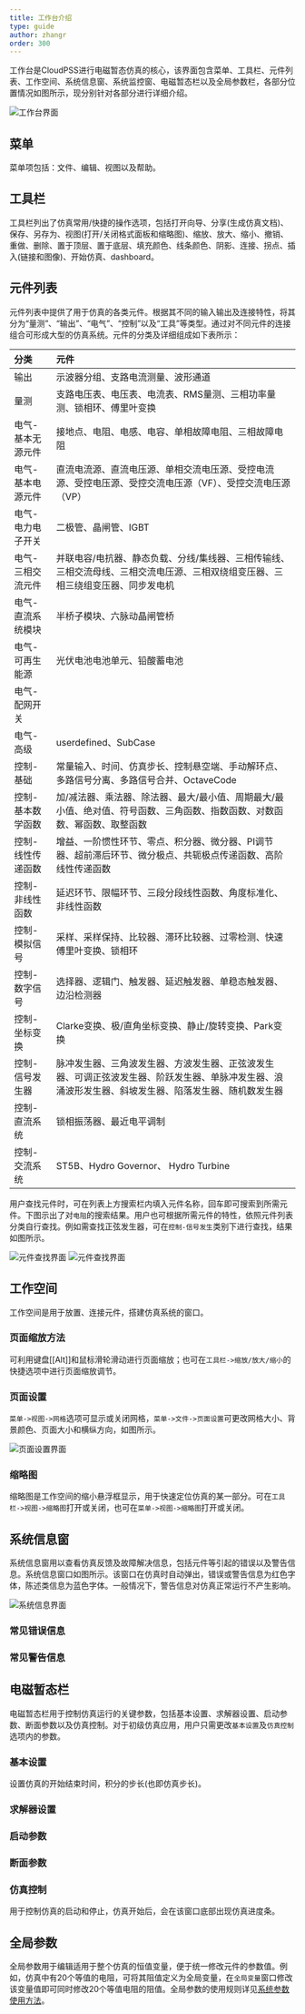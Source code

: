 ```yaml
---
title: 工作台介绍
type: guide
author: zhangr
order: 300
---
```


工作台是CloudPSS进行电磁暂态仿真的核心，该界面包含菜单、工具栏、元件列表、工作空间、系统信息窗、系统监控窗、电磁暂态栏以及全局参数栏，各部分位置情况如图所示，现分别针对各部分进行详细介绍。 

![工作台界面](User2/G1.png "工作台界面")

## 菜单

菜单项包括：文件、编辑、视图以及帮助。

## 工具栏

工具栏列出了仿真常用/快捷的操作选项，包括打开向导、分享(生成仿真文档)、保存、另存为、视图(打开/关闭格式面板和缩略图)、缩放、放大、缩小、撤销、重做、删除、置于顶层、置于底层、填充颜色、线条颜色、阴影、连接、拐点、插入(链接和图像)、开始仿真、dashboard。


## 元件列表

元件列表中提供了用于仿真的各类元件。根据其不同的输入输出及连接特性，将其分为“量测”、“输出”、“电气”、“控制”以及“工具”等类型。通过对不同元件的连接组合可形成大型的仿真系统。元件的分类及详细组成如下表所示：

| 分类 | 元件 |
| :--- | :---  |
| 输出 | 示波器分组、支路电流测量、波形通道|
| 量测 | 支路电压表、电压表、电流表、RMS量测、三相功率量测、锁相环、傅里叶变换|
| 电气-基本无源元件 | 接地点、电阻、电感、电容、单相故障电阻、三相故障电阻|
| 电气-基本电源元件 | 直流电流源、直流电压源、单相交流电压源、受控电流源、受控电压源、受控交流电压源（VF）、受控交流电压源（VP） |
| 电气-电力电子开关 | 二极管、晶闸管、IGBT |
| 电气-三相交流元件 | 并联电容/电抗器、静态负载、分线/集线器、三相传输线、三相交流母线、三相交流电压源、三相双绕组变压器、三相三绕组变压器、同步发电机 |
| 电气-直流系统模块 | 半桥子模块、六脉动晶闸管桥 |
| 电气-可再生能源 | 光伏电池电池单元、铅酸蓄电池 |
| 电气-配网开关 | |
| 电气-高级 | userdefined、SubCase |
| 控制-基础 | 常量输入、时间、仿真步长、控制悬空端、手动解环点、多路信号分离、多路信号合并、OctaveCode |
| 控制-基本数学函数 | 加/减法器、乘法器、除法器、最大/最小值、周期最大/最小值、绝对值、符号函数、三角函数、指数函数、对数函数、幂函数、取整函数 |
| 控制-线性传递函数 | 增益、一阶惯性环节、零点、积分器、微分器、PI调节器、超前滞后环节、微分极点、共轭极点传递函数、高阶线性传递函数 |
| 控制-非线性函数 | 延迟环节、限幅环节、三段分段线性函数、角度标准化、非线性函数 |
| 控制-模拟信号 | 采样、采样保持、比较器、滞环比较器、过零检测、快速傅里叶变换、锁相环 |
| 控制-数字信号 | 选择器、逻辑门、触发器、延迟触发器、单稳态触发器、边沿检测器 |
| 控制-坐标变换 | Clarke变换、极/直角坐标变换、静止/旋转变换、Park变换 |
| 控制-信号发生器 | 脉冲发生器、三角波发生器、方波发生器、正弦波发生器、可调正弦波发生器、阶跃发生器、单脉冲发生器、浪涌波形发生器、斜坡发生器、陷落发生器、随机数发生器 |
| 控制-直流系统 | 锁相振荡器、最近电平调制 |
| 控制-交流系统| ST5B、Hydro Governor、 Hydro Turbine |

用户查找元件时，可在列表上方搜索栏内填入元件名称，回车即可搜索到所需元件。下图示出了对`电阻`的搜索结果。用户也可根据所需元件的特性，依照元件列表分类自行查找。例如需查找正弦发生器，可在`控制-信号发生`类别下进行查找，结果如图所示。

![元件查找界面](User2/G2.png "使用搜索查找元件")
![元件查找界面](User2/G3.png "按类别查找元件")

## 工作空间

工作空间是用于放置、连接元件，搭建仿真系统的窗口。

### 页面缩放方法

可利用键盘[[Alt]]和鼠标滑轮滑动进行页面缩放；也可在`工具栏->缩放/放大/缩小`的快捷选项中进行页面缩放调节。

### 页面设置

`菜单->视图->网格`选项可显示或关闭网格，`菜单->文件->页面设置`可更改网格大小、背景颜色、页面大小和横纵方向，如图所示。

![页面设置界面](User2/G4.png "页面设置界面")

### 缩略图

缩略图是工作空间的缩小悬浮框显示，用于快速定位仿真的某一部分。可在`工具栏->视图->缩略图`打开或关闭，也可在`菜单->视图->缩略图`打开或关闭。

## 系统信息窗

系统信息窗用以查看仿真反馈及故障解决信息，包括元件等引起的错误以及警告信息。系统信息窗口如图所示。该窗口在仿真时自动弹出，错误或警告信息为红色字体，陈述类信息为蓝色字体。一般情况下，警告信息对仿真正常运行不产生影响。

![系统信息界面](User2/G5.png "系统信息界面")

### 常见错误信息

### 常见警告信息

## 电磁暂态栏
	
电磁暂态栏用于控制仿真运行的关键参数，包括基本设置、求解器设置、启动参数、断面参数以及仿真控制。对于初级仿真应用，用户只需更改`基本设置`及`仿真控制`选项内的参数。

### 基本设置

设置仿真的开始结束时间，积分的步长(也即仿真步长)。

### 求解器设置

### 启动参数

### 断面参数

### 仿真控制

用于控制仿真的启动和停止，仿真开始后，会在该窗口底部出现仿真进度条。

## 全局参数

全局参数用于编辑适用于整个仿真的恒值变量，便于统一修改元件的参数值。例如，仿真中有20个等值的电阻，可将其阻值定义为全局变量，在`全局变量`窗口修改该变量值即可同时修改20个等值电阻的阻值。全局参数的使用规则详见[系统参数使用方法](/features/ParameterSystem.html)。









